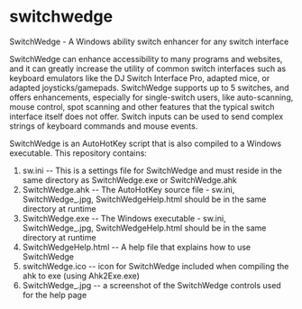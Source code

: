 # switchwedge
SwitchWedge - A Windows ability switch enhancer for any switch interface

SwitchWedge can enhance accessibility to many programs and websites, and it can greatly increase the utility of common switch interfaces such as keyboard emulators like the DJ Switch Interface Pro, adapted mice, or adapted joysticks/gamepads. SwitchWedge supports up to 5 switches, and offers enhancements, especially for single-switch users, like auto-scanning, mouse control, spot scanning and other features that the typical switch interface itself does not offer. Switch inputs can be used to send complex strings of keyboard commands and mouse events.

SwitchWedge is an AutoHotKey script that is also compiled to a Windows executable. This repository contains:
1. sw.ini -- This is a settings file for SwitchWedge and must reside in the same directory as SwitchWedge.exe or SwitchWedge.ahk
2. SwitchWedge.ahk -- The AutoHotKey source file - sw.ini, SwitchWedge_.jpg, SwitchWedgeHelp.html should be in the same directory at runtime
3. SwitchWedge.exe -- The Windows executable - sw.ini, SwitchWedge_.jpg, SwitchWedgeHelp.html should be in the same directory at runtime
4. SwitchWedgeHelp.html -- A help file that explains how to use SwitchWedge
5. switchWedge.ico -- icon for SwitchWedge included when compiling the ahk to exe (using Ahk2Exe.exe)
6. SwitchWedge_.jpg -- a screenshot of the SwitchWedge controls used for the help page
